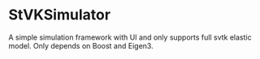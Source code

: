 StVKSimulator
=============

A simple simulation framework with UI and only supports full svtk elastic model. Only depends on Boost and Eigen3.
